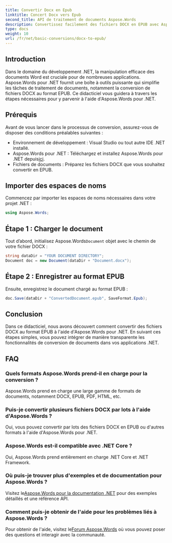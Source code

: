 ```yaml
---
title: Convertir Docx en Epub
linktitle: Concert Docx vers Epub
second_title: API de traitement de documents Aspose.Words
description: Convertissez facilement des fichiers DOCX en EPUB avec Aspose.Words pour .NET. Suivez notre tutoriel pour une intégration transparente dans vos applications .NET.
type: docs
weight: 10
url: /fr/net/basic-conversions/docx-to-epub/
---
```

## Introduction

Dans le domaine du développement .NET, la manipulation efficace des documents Word est cruciale pour de nombreuses applications. Aspose.Words pour .NET fournit une boîte à outils puissante qui simplifie les tâches de traitement de documents, notamment la conversion de fichiers DOCX au format EPUB. Ce didacticiel vous guidera à travers les étapes nécessaires pour y parvenir à l'aide d'Aspose.Words pour .NET.

## Prérequis

Avant de vous lancer dans le processus de conversion, assurez-vous de disposer des conditions préalables suivantes :
- Environnement de développement : Visual Studio ou tout autre IDE .NET installé.
- Aspose.Words pour .NET : Téléchargez et installez Aspose.Words pour .NET depuis[ici](https://releases.aspose.com/words/net/).
- Fichiers de documents : Préparez les fichiers DOCX que vous souhaitez convertir en EPUB.

## Importer des espaces de noms

Commencez par importer les espaces de noms nécessaires dans votre projet .NET :

```csharp
using Aspose.Words;
```

## Étape 1 : Charger le document

 Tout d’abord, initialisez Aspose.Words`Document` objet avec le chemin de votre fichier DOCX :

```csharp
string dataDir = "YOUR DOCUMENT DIRECTORY";
Document doc = new Document(dataDir + "Document.docx");
```

## Étape 2 : Enregistrer au format EPUB

Ensuite, enregistrez le document chargé au format EPUB :

```csharp
doc.Save(dataDir + "ConvertedDocument.epub", SaveFormat.Epub);
```

## Conclusion

Dans ce didacticiel, nous avons découvert comment convertir des fichiers DOCX au format EPUB à l'aide d'Aspose.Words pour .NET. En suivant ces étapes simples, vous pouvez intégrer de manière transparente les fonctionnalités de conversion de documents dans vos applications .NET.

## FAQ

### Quels formats Aspose.Words prend-il en charge pour la conversion ?
Aspose.Words prend en charge une large gamme de formats de documents, notamment DOCX, EPUB, PDF, HTML, etc.

### Puis-je convertir plusieurs fichiers DOCX par lots à l'aide d'Aspose.Words ?
Oui, vous pouvez convertir par lots des fichiers DOCX en EPUB ou d'autres formats à l'aide d'Aspose.Words pour .NET.

### Aspose.Words est-il compatible avec .NET Core ?
Oui, Aspose.Words prend entièrement en charge .NET Core et .NET Framework.

### Où puis-je trouver plus d'exemples et de documentation pour Aspose.Words ?
 Visitez le[Aspose.Words pour la documentation .NET](https://reference.aspose.com/words/net/) pour des exemples détaillés et une référence API.

### Comment puis-je obtenir de l'aide pour les problèmes liés à Aspose.Words ?
 Pour obtenir de l'aide, visitez le[Forum Aspose.Words](https://forum.aspose.com/c/words/8) où vous pouvez poser des questions et interagir avec la communauté.
